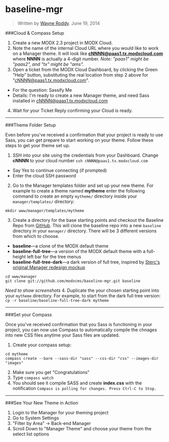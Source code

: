 baseline-mgr
============


> Written by [Wayne Roddy](wayne@modx.com). June 19, 2014


###Cloud & Compass Setup

1. Create a new MODX 2.3 project in MODX Cloud. 
2. Note the name of the internal Cloud URL where you would like to work on a Manager theme. It will look like **cNNNN@paas1.tx.modxcloud.com** where **NNNN** is actually a 4-digit number. _Note: "paas1" might be "paas2", and "tx" might be "ams"._ 
3. Open a ticket from the MODX Cloud Dashboard, by clicking the Green “Help” button, substituting the real location from step 2 above for "cNNNN@paas1.tx.modxcloud.com".  
  - For the question: Sassify Me
  - Details:  I'm ready to create a new Manager theme, and need Sass installed in cNNNN@paas1.tx.modxcloud.com
4. Wait for your Ticket Reply confirming your Cloud is ready.

---

###Theme Folder Setup

Even before you've received a confirmation that your project is ready to use Sass, you can get prepare to start working on your theme. Follow these steps to get your theme set up.

1. SSH into your site using the credentials from your Dashboard. Change **cNNNN** to your cloud number
  `ssh cNNNN@paas1.tx.modxcloud.com`
  - Say Yes to continue connecting (if prompted)
  - Enter the cloud SSH password
2. Go to the Manager templates folder and set up your new theme. For example to create a theme named **mytheme** enter the following command to create an empty `mytheme/` directory inside your `manager/templates/` directory:
```
mkdir www/manager/templates/mytheme
```
3. Create a directory for the base starting points and checkout the Baseline Repo from [GitHub](https://github.com/modxcms/baseline-mgr). This will clone the baseline repo into a new `baseline` directory in your `manager/` directory. There will be 3 different versions from which to choose.
  - **baseline**—a clone of the MODX default theme
  - **baseline-full-tree**—a version of the MODX default theme with a full-height left bar for the tree menus
  - **baseline-full-tree-dark**—a dark version of full tree, inspired by [Sterc's original Manager redesign mockup](http://f.cl.ly/items/1P2Y3I2t3X1r3G1Y0l2D/modx-23-2II.png)
  ```
  cd www/manager
  git clone git://github.com/modxcms/baseline-mgr.git baseline
  ```
  _Need to show screenshots_
4. Duplicate the your chosen starting point into your `mytheme` directory. For example, to start from the dark full tree version: 
  `cp -r baseline/baseline-full-tree-dark mytheme`


---

###Set your Compass

Once you've received confirmation that you Sass is functioning in your project, you can now use Compass to automatically compile the chnages into new CSS files anytime your Sass files are updated.

1. Create your compass setup:
```
cd mytheme
compass create --bare --sass-dir "sass" --css-dir "css" --images-dir "images"
```
2. Make sure you get "Congratulations"
3. Type `compass watch`
4. You should see it compile SASS and create **index.css** with the notification `Compass is polling for changes. Press Ctrl-C to Stop.`

---

###See Your New Theme in Action

1. Login to the Manager for your theming project
2. Go to System Settings
3. "Filter by Area" -> Back-end Manager
4. Scroll Down to "Manager Theme" and choose your theme from the select list options
